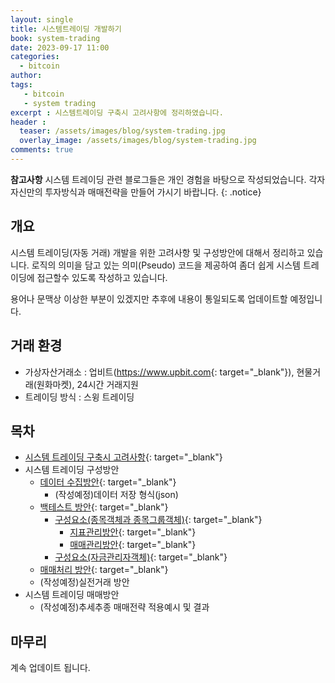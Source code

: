 ```yaml
---
layout: single
title: 시스템트레이딩 개발하기 
book: system-trading
date: 2023-09-17 11:00
categories: 
  - bitcoin
author: 
tags: 
   - bitcoin
   - system trading
excerpt : 시스템트레이딩 구축시 고려사항에 정리하였습니다.
header :
  teaser: /assets/images/blog/system-trading.jpg
  overlay_image: /assets/images/blog/system-trading.jpg
comments: true
---
```


**참고사항** 시스템 트레이딩 관련 블로그들은 개인 경험을 바탕으로 작성되었습니다. 각자 자신만의 투자방식과 매매전략을 만들어 가시기 바랍니다.
{: .notice} 

## 개요 

시스템 트레이딩(자동 거래) 개발을 위한 고려사항 및 구성방안에 대해서 정리하고 있습니다.
로직의 의미을 담고 있는 의미(Pseudo) 코드을 제공하여 좀더 쉽게 시스템 트레이딩에 접근할수 있도록 작성하고 있습니다. 

용어나 문맥상 이상한 부분이 있겠지만 추후에 내용이 통일되도록 업데이트할 예정입니다.

## 거래 환경 
 
 - 가상자산거래소 : 업비트(<https://www.upbit.com>{: target="_blank"}), 현물거래(원화마켓), 24시간 거래지원
 - 트레이딩 방식 : 스윙 트레이딩 

## 목차

- [시스템 트레이딩 구축시 고려사항](/blog/system-trading/how-to-begin-system-trading/){: target="_blank"}
- 시스템 트레이딩 구성방안
  - [데이터 수집방안](/blog/system-trading/how-to-collect-candle-data/){: target="_blank"}
    - (작성예정)데이터 저장 형식(json) 
  - [백테스트 방안](/blog/system-trading/first-backtest-for-systemtrading/){: target="_blank"}
    - [구성요소(종목객체과 종목그룹객체)](/blog/system-trading/how-create-stock-obj/){: target="_blank"} 
      - [지표관리방안](/blog/system-trading/how-to-deal-with-indicator/){: target="_blank"} 
      - [매매관리방안](/blog/system-trading/how-to-manage-trade/){: target="_blank"} 
    - [구성요소(자금관리자객체)](/blog/system-trading/how-to-manage-your-invest/){: target="_blank"} 
  - [매매처리 방안](/blog/system-trading/how-to-make-trading-logic/){: target="_blank"}
  - (작성예정)실전거래 방안
- 시스템 트레이딩 매매방안
  - (작성예정)추세추종 매매전략 적용예시 및 결과

## 마무리 
계속 업데이트 됩니다.